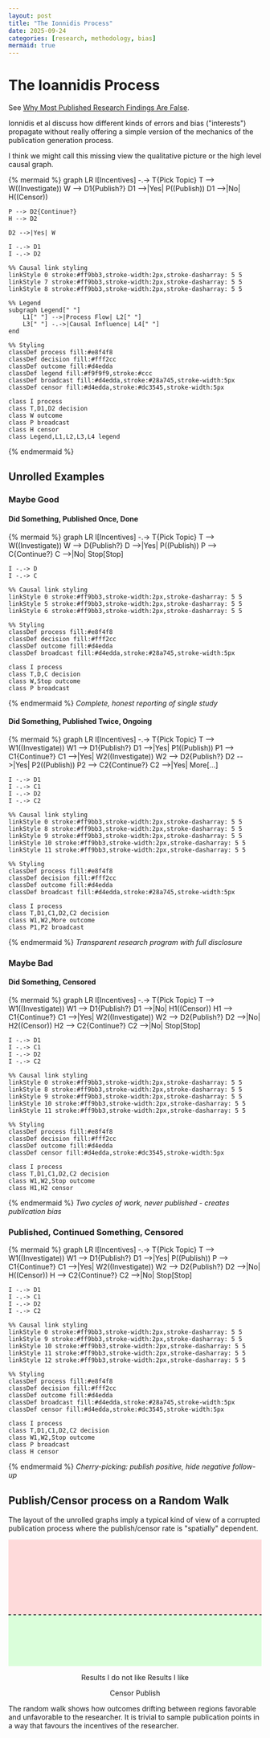```yaml
---
layout: post
title: "The Ionnidis Process"
date: 2025-09-24
categories: [research, methodology, bias]
mermaid: true
---
```


# The Ioannidis Process

See [Why Most Published Research Findings Are False](https://journals.plos.org/plosmedicine/article?id=10.1371/journal.pmed.0020124#s2).

Ionnidis et al discuss how different kinds of errors and bias ("interests")
propagate without really offering a simple version of the
mechanics of the publication generation process.

I think we might call this missing view the qualitative picture or the high level causal graph.

{% mermaid %}
graph LR
    I[Incentives] -.-> T{Pick Topic}
    T --> W((Investigate))
    W --> D1{Publish?}
    D1 -->|Yes| P((Publish))
    D1 -->|No| H((Censor))

    P --> D2{Continue?}
    H --> D2

    D2 -->|Yes| W

    I -.-> D1
    I -.-> D2

    %% Causal link styling
    linkStyle 0 stroke:#ff9bb3,stroke-width:2px,stroke-dasharray: 5 5
    linkStyle 7 stroke:#ff9bb3,stroke-width:2px,stroke-dasharray: 5 5
    linkStyle 8 stroke:#ff9bb3,stroke-width:2px,stroke-dasharray: 5 5

    %% Legend
    subgraph Legend[" "]
        L1[" "] -->|Process Flow| L2[" "]
        L3[" "] -.->|Causal Influence| L4[" "]
    end

    %% Styling
    classDef process fill:#e8f4f8
    classDef decision fill:#fff2cc
    classDef outcome fill:#d4edda
    classDef legend fill:#f9f9f9,stroke:#ccc
    classDef broadcast fill:#d4edda,stroke:#28a745,stroke-width:5px
    classDef censor fill:#d4edda,stroke:#dc3545,stroke-width:5px

    class I process
    class T,D1,D2 decision
    class W outcome
    class P broadcast
    class H censor
    class Legend,L1,L2,L3,L4 legend
{% endmermaid %}

## Unrolled Examples

### Maybe Good

#### Did Something, Published Once, Done

{% mermaid %}
graph LR
    I[Incentives] -.-> T{Pick Topic}
    T --> W((Investigate))
    W --> D{Publish?}
    D -->|Yes| P((Publish))
    P --> C{Continue?}
    C -->|No| Stop[Stop]

    I -.-> D
    I -.-> C

    %% Causal link styling
    linkStyle 0 stroke:#ff9bb3,stroke-width:2px,stroke-dasharray: 5 5
    linkStyle 5 stroke:#ff9bb3,stroke-width:2px,stroke-dasharray: 5 5
    linkStyle 6 stroke:#ff9bb3,stroke-width:2px,stroke-dasharray: 5 5

    %% Styling
    classDef process fill:#e8f4f8
    classDef decision fill:#fff2cc
    classDef outcome fill:#d4edda
    classDef broadcast fill:#d4edda,stroke:#28a745,stroke-width:5px

    class I process
    class T,D,C decision
    class W,Stop outcome
    class P broadcast
{% endmermaid %}
*Complete, honest reporting of single study*

#### Did Something, Published Twice, Ongoing

{% mermaid %}
graph LR
    I[Incentives] -.-> T{Pick Topic}
    T --> W1((Investigate))
    W1 --> D1{Publish?}
    D1 -->|Yes| P1((Publish))
    P1 --> C1{Continue?}
    C1 -->|Yes| W2((Investigate))
    W2 --> D2{Publish?}
    D2 -->|Yes| P2((Publish))
    P2 --> C2{Continue?}
    C2 -->|Yes| More[...]

    I -.-> D1
    I -.-> C1
    I -.-> D2
    I -.-> C2

    %% Causal link styling
    linkStyle 0 stroke:#ff9bb3,stroke-width:2px,stroke-dasharray: 5 5
    linkStyle 8 stroke:#ff9bb3,stroke-width:2px,stroke-dasharray: 5 5
    linkStyle 9 stroke:#ff9bb3,stroke-width:2px,stroke-dasharray: 5 5
    linkStyle 10 stroke:#ff9bb3,stroke-width:2px,stroke-dasharray: 5 5
    linkStyle 11 stroke:#ff9bb3,stroke-width:2px,stroke-dasharray: 5 5

    %% Styling
    classDef process fill:#e8f4f8
    classDef decision fill:#fff2cc
    classDef outcome fill:#d4edda
    classDef broadcast fill:#d4edda,stroke:#28a745,stroke-width:5px

    class I process
    class T,D1,C1,D2,C2 decision
    class W1,W2,More outcome
    class P1,P2 broadcast
{% endmermaid %}
*Transparent research program with full disclosure*

### Maybe Bad

#### Did Something, Censored

{% mermaid %}
graph LR
    I[Incentives] -.-> T{Pick Topic}
    T --> W1((Investigate))
    W1 --> D1{Publish?}
    D1 -->|No| H1((Censor))
    H1 --> C1{Continue?}
    C1 -->|Yes| W2((Investigate))
    W2 --> D2{Publish?}
    D2 -->|No| H2((Censor))
    H2 --> C2{Continue?}
    C2 -->|No| Stop[Stop]

    I -.-> D1
    I -.-> C1
    I -.-> D2
    I -.-> C2

    %% Causal link styling
    linkStyle 0 stroke:#ff9bb3,stroke-width:2px,stroke-dasharray: 5 5
    linkStyle 8 stroke:#ff9bb3,stroke-width:2px,stroke-dasharray: 5 5
    linkStyle 9 stroke:#ff9bb3,stroke-width:2px,stroke-dasharray: 5 5
    linkStyle 10 stroke:#ff9bb3,stroke-width:2px,stroke-dasharray: 5 5
    linkStyle 11 stroke:#ff9bb3,stroke-width:2px,stroke-dasharray: 5 5

    %% Styling
    classDef process fill:#e8f4f8
    classDef decision fill:#fff2cc
    classDef outcome fill:#d4edda
    classDef censor fill:#d4edda,stroke:#dc3545,stroke-width:5px

    class I process
    class T,D1,C1,D2,C2 decision
    class W1,W2,Stop outcome
    class H1,H2 censor
{% endmermaid %}
*Two cycles of work, never published - creates publication bias*

### Published, Continued Something, Censored

{% mermaid %}
graph LR
    I[Incentives] -.-> T{Pick Topic}
    T --> W1((Investigate))
    W1 --> D1{Publish?}
    D1 -->|Yes| P((Publish))
    P --> C1{Continue?}
    C1 -->|Yes| W2((Investigate))
    W2 --> D2{Publish?}
    D2 -->|No| H((Censor))
    H --> C2{Continue?}
    C2 -->|No| Stop[Stop]

    I -.-> D1
    I -.-> C1
    I -.-> D2
    I -.-> C2

    %% Causal link styling
    linkStyle 0 stroke:#ff9bb3,stroke-width:2px,stroke-dasharray: 5 5
    linkStyle 9 stroke:#ff9bb3,stroke-width:2px,stroke-dasharray: 5 5
    linkStyle 10 stroke:#ff9bb3,stroke-width:2px,stroke-dasharray: 5 5
    linkStyle 11 stroke:#ff9bb3,stroke-width:2px,stroke-dasharray: 5 5
    linkStyle 12 stroke:#ff9bb3,stroke-width:2px,stroke-dasharray: 5 5

    %% Styling
    classDef process fill:#e8f4f8
    classDef decision fill:#fff2cc
    classDef outcome fill:#d4edda
    classDef broadcast fill:#d4edda,stroke:#28a745,stroke-width:5px
    classDef censor fill:#d4edda,stroke:#dc3545,stroke-width:5px

    class I process
    class T,D1,C1,D2,C2 decision
    class W1,W2,Stop outcome
    class P broadcast
    class H censor
{% endmermaid %}
*Cherry-picking: publish positive, hide negative follow-up*


## Publish/Censor process on a Random Walk

The layout of the unrolled graphs imply a typical kind of view of a corrupted
publication process where the publish/censor rate is "spatially" dependent.

<div style="text-align: center;">
<svg width="600" height="300" xmlns="http://www.w3.org/2000/svg">
  <!-- Background regions -->
  <rect x="0" y="0" width="600" height="150" fill="#ffcccc" opacity="0.7"/>
  <rect x="0" y="150" width="600" height="150" fill="#ccffcc" opacity="0.7"/>

  <!-- Dividing line -->
  <line x1="0" y1="150" x2="600" y2="150" stroke="#333" stroke-width="2" stroke-dasharray="5,5"/>

  <!-- Labels -->
  <text x="10" y="30" font-family="Arial" font-size="18" fill="#900">Results I do not like</text>
  <text x="10" y="280" font-family="Arial" font-size="18" fill="#090">Results I like</text>

  <!-- Random walk path -->
  <polyline points="0,150 15,155 25,142 35,148 45,135 55,140 70,125 85,130 95,120 105,135 115,140 125,128 140,145 155,125 165,138 175,145 185,130 195,115 205,108 215,125 225,135 235,148 245,142 260,155 275,148 285,160 295,172 305,165 315,175 325,168 340,185 350,180 365,190 375,185 385,170 395,165 405,158 415,145 425,140 435,155 445,162 460,175 470,188 485,195 495,180 505,175 520,188 530,192 545,185 555,190 570,185 580,178 590,182 600,185" 
            fill="none" stroke="#333" stroke-width="2"/>

  <!-- Censor events (red circles in upper region) -->
  <circle cx="45" cy="135" r="5" fill="#dc3545"/>
  <circle cx="70" cy="125" r="5" fill="#dc3545"/>
  <circle cx="95" cy="120" r="5" fill="#dc3545"/>
  <circle cx="125" cy="128" r="5" fill="#dc3545"/>
  <circle cx="155" cy="125" r="5" fill="#dc3545"/>
  <circle cx="185" cy="130" r="5" fill="#dc3545"/>
  <circle cx="195" cy="115" r="5" fill="#dc3545"/>
  <circle cx="205" cy="108" r="5" fill="#dc3545"/>
  <circle cx="415" cy="145" r="5" fill="#dc3545"/>
  <circle cx="425" cy="140" r="5" fill="#dc3545"/>

  <!-- Publish events (green circles in lower region) -->
  <circle cx="285" cy="160" r="5" fill="#28a745"/>
  <circle cx="295" cy="172" r="5" fill="#28a745"/>
  <circle cx="315" cy="175" r="5" fill="#28a745"/>
  <circle cx="340" cy="185" r="5" fill="#28a745"/>
  <circle cx="350" cy="180" r="5" fill="#28a745"/>
  <circle cx="365" cy="190" r="5" fill="#28a745"/>
  <circle cx="460" cy="175" r="5" fill="#28a745"/>
  <circle cx="470" cy="188" r="5" fill="#28a745"/>
  <circle cx="485" cy="195" r="5" fill="#28a745"/>
  <circle cx="520" cy="188" r="5" fill="#28a745"/>
  <circle cx="530" cy="192" r="5" fill="#28a745"/>
  <circle cx="555" cy="190" r="5" fill="#28a745"/>
  <circle cx="590" cy="182" r="5" fill="#28a745"/>
  <circle cx="600" cy="185" r="5" fill="#28a745"/>

  <!-- Legend -->
  <g transform="translate(450,20)">
    <circle cx="0" cy="0" r="4" fill="#dc3545"/>
    <text x="10" y="4" font-family="Arial" font-size="10">Censor</text>
    <circle cx="0" cy="20" r="4" fill="#28a745"/>
    <text x="10" y="24" font-family="Arial" font-size="10">Publish</text>
  </g>
</svg>
</div>

The random walk shows how outcomes drifting between regions favorable and
unfavorable to the researcher. It is trivial to sample publication points in a
way that favours the incentives of the researcher.
